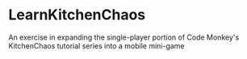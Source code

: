 # LearnKitchenChaos
 An exercise in expanding the single-player portion of Code Monkey's KitchenChaos tutorial series into a mobile mini-game
